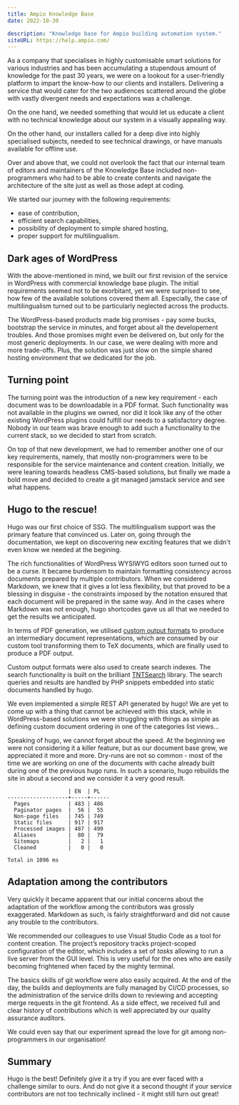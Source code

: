 ```yaml
---
title: Ampio Knowledge Base
date: 2022-10-30

description: "Knowledge base for Ampio building automation system."
siteURL: https://help.ampio.com/
---
```


As a company that specialises in highly customisable smart solutions for various industries and has
been accumulating a stupendous amount of knowledge for the past 30 years, we were on a lookout for
a user-friendly platform to impart the know-how to our clients and installers. Delivering a service
that would cater for the two audiences scattered around the globe with vastly divergent needs and
expectations was a challenge.

On the one hand, we needed something that would let us educate a client with no technical knowledge
about our system in a visually appealing way.

On the other hand, our installers called for a deep dive into highly specialised subjects, needed
to see technical drawings, or have manuals available for offline use.

Over and above that, we could not overlook the fact that our internal team of editors and
maintainers of the Knowledge Base included non-programmers who had to be able to create contents and
navigate the architecture of the site just as well as those adept at coding.

We started our journey with the following requirements:

 - ease of contribution,
 - efficient search capabilities,
 - possibility of deployment to simple shared hosting,
 - proper support for multilingualism.

## Dark ages of WordPress

With the above-mentioned in mind, we built our first revision of the service in WordPress
with commercial knowledge base plugin. The initial requirements seemed not to be exorbitant,
yet we were surprised to see, how few of the available solutions covered them all.
Especially, the case of multilingualism turned out to be particularly neglected across the products.

The WordPress-based products made big promises - pay some bucks, bootstrap the service in minutes,
and forget about all the developement troubles. And those promises might even be delivered on, but only for
the most generic deployments. In our case, we were dealing with more and more trade-offs. Plus, the
solution was just slow on the simple shared hosting environment that we dedicated for the job.

## Turning point

The turning point was the introduction of a new key requirement - each document was to be downloadable
in a PDF format. Such functionality was not available in the plugins we owned, nor did it look like any of
the other existing WordPress plugins could fulfill our needs to a satisfactory degree.
Nobody in our team was brave enough to add such a functionality to
the current stack, so we decided to start from scratch.

On top of that new development, we had to remember another one of our key requirements, namely,
that mostly non-programmers were to be responsible for the service maintenance and content creation.
Initially, we were leaning towards headless CMS-based solutions,
but finally we made a bold move and decided to create a git managed jamstack service and see what happens.

## Hugo to the rescue!

Hugo was our first choice of SSG. The multilingualism support was the primary feature that convinced
us. Later on, going through the documentation, we kept on discovering new exciting features that we
didn't even know we needed at the begining.

The rich functionalities of WordPress WYSIWYG editors soon turned out to be a curse. It became
burdensom to maintain formatting consistency across documents prepared by multiple contributors.
When we considered Markdown, we knew that it gives a lot less flexibility,
but that proved to be a blessing in disguise - the constraints imposed by the notation ensured that each
document will be prepared in the same way. And in the cases where Markdown was not enough, hugo
shortcodes gave us all that we needed to get the results we anticipated.

In terms of PDF generation, we utilised [custom output formats](https://gohugo.io/templates/output-formats/)
to produce an intermediary document representations, which are consumed by our custom tool
transforming them to TeX documents, which are finally used to produce a PDF output.

Custom output formats were also used to create search indexes. The search functionality is built on
the brilliant [TNTSearch](https://github.com/teamtnt/tntsearch) library. The search queries and results are handled by PHP snippets embedded
into static documents handled by hugo.

We even implemented a simple REST API generated by hugo! We are yet to come up with
a thing that cannot be achieved with this stack, while in WordPress-based solutions we were
struggling with things as simple as defining custom document ordering in one of the categories list
views...

Speaking of hugo, we cannot forget about the speed. At the beginning we were not considering it a
killer feature, but as our document base grew, we appreciated it more and more. Dry-runs are not so
common - most of the time we are working on one of the documents with cache already built during one of the
previous hugo runs. In such a scenario, hugo rebuilds the site in about a second and we consider it a
very good result.

```
                   | EN  | PL
-------------------+-----+------
  Pages            | 483 | 486
  Paginator pages  |  56 |  55
  Non-page files   | 745 | 749
  Static files     | 917 | 917
  Processed images | 487 | 490
  Aliases          |  80 |  79
  Sitemaps         |   2 |   1
  Cleaned          |   0 |   0

Total in 1096 ms
```

## Adaptation among the contributors

Very quickly it became apparent that our initial concerns about the adaptation of the workflow among
the contributors was grossly exaggerated.
Markdown as such, is fairly straightforward and did not cause any trouble to the contributors.

We recommended our colleagues to use Visual Studio Code as a tool for content creation. The project’s
repository tracks project-scoped configuration of the editor, which includes a set of _tasks_
allowing to run a live server from the GUI level. This is very useful for the ones who are easily
becoming frightened when faced by the mighty terminal.

The basics skills of git workflow were also easily acquired. At the end of the day, the builds and deployments are fully
managed by CI/CD processes, so the administration of the service drills down to reviewing and
accepting merge requests in the git frontend. As a side effect, we received full and clear
history of contributions which is well appreciated by our quality assurance auditors.

We could even say that our experiment spread the love for git among non-programmers in our
organisation!

## Summary

Hugo is the best!
Definitely give it a try if you are ever faced with a challenge similar to ours.
And do not give it a second thought if your service contributors are not too technically inclined -
it might still turn out great!
